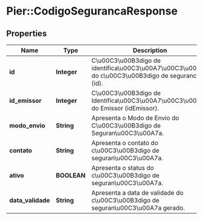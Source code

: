 # Pier::CodigoSegurancaResponse

## Properties
Name | Type | Description | Notes
------------ | ------------- | ------------- | -------------
**id** | **Integer** | C\u00C3\u00B3digo de identifica\u00C3\u00A7\u00C3\u00A3o do c\u00C3\u00B3digo de seguranca (id). | [optional] 
**id_emissor** | **Integer** | C\u00C3\u00B3digo de Identifica\u00C3\u00A7\u00C3\u00A3o do Emissor (idEmissor). | [optional] 
**modo_envio** | **String** | Apresenta o Modo de Envio do C\u00C3\u00B3digo de Seguran\u00C3\u00A7a. | [optional] 
**contato** | **String** | Apresenta o contato do c\u00C3\u00B3digo de seguran\u00C3\u00A7a. | [optional] 
**ativo** | **BOOLEAN** | Apresenta o status do c\u00C3\u00B3digo de seguran\u00C3\u00A7a. | [optional] 
**data_validade** | **String** | Apresenta a data de validade do c\u00C3\u00B3digo de seguran\u00C3\u00A7a gerado. | [optional] 



